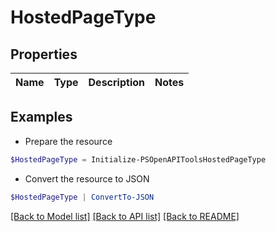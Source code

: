 # HostedPageType
## Properties

Name | Type | Description | Notes
------------ | ------------- | ------------- | -------------

## Examples

- Prepare the resource
```powershell
$HostedPageType = Initialize-PSOpenAPIToolsHostedPageType 
```

- Convert the resource to JSON
```powershell
$HostedPageType | ConvertTo-JSON
```

[[Back to Model list]](../README.md#documentation-for-models) [[Back to API list]](../README.md#documentation-for-api-endpoints) [[Back to README]](../README.md)

